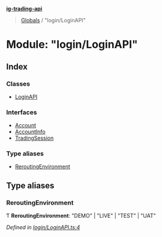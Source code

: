 **[ig-trading-api](../README.md)**

> [Globals](../globals.md) / "login/LoginAPI"

# Module: "login/LoginAPI"

## Index

### Classes

* [LoginAPI](../classes/_login_loginapi_.loginapi.md)

### Interfaces

* [Account](../interfaces/_login_loginapi_.account.md)
* [AccountInfo](../interfaces/_login_loginapi_.accountinfo.md)
* [TradingSession](../interfaces/_login_loginapi_.tradingsession.md)

### Type aliases

* [ReroutingEnvironment](_login_loginapi_.md#reroutingenvironment)

## Type aliases

### ReroutingEnvironment

Ƭ  **ReroutingEnvironment**: \"DEMO\" \| \"LIVE\" \| \"TEST\" \| \"UAT\"

*Defined in [login/LoginAPI.ts:4](https://github.com/bennycode/ig-trading-api/blob/609342c/src/login/LoginAPI.ts#L4)*
